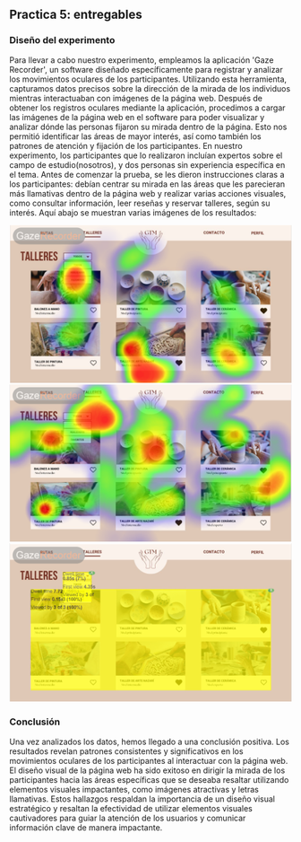 ## Practica 5: entregables 

### Diseño del experimento
Para llevar a cabo nuestro experimento, empleamos la aplicación 'Gaze Recorder', un software diseñado específicamente para registrar y analizar los movimientos oculares de los participantes. Utilizando esta herramienta, capturamos datos precisos sobre la dirección de la mirada de los individuos mientras interactuaban con imágenes de la página web.
Después de obtener los registros oculares mediante la aplicación, procedimos a cargar las imágenes de la página web en el software para poder visualizar y analizar dónde las personas fijaron su mirada dentro de la página. Esto nos permitió identificar las áreas de mayor interés, así como también los patrones de atención y fijación de los participantes.
En nuestro experimento, los participantes que lo realizaron incluían expertos sobre el campo de estudio(nosotros), y dos personas sin experiencia específica en el tema. 
Antes de comenzar la prueba, se les dieron instrucciones claras a los participantes: debían centrar su mirada en las áreas que les parecieran más llamativas dentro de la página web y realizar varias acciones visuales, como consultar información, leer reseñas y reservar talleres, según su interés.
Aquí abajo se muestran varias imágenes de los resultados:

![Experto Talleres](./talleresexperto.png)
![Usuario Talleres](./usuariosexperto.png)
![Areas de Interés](./aolexperto.png)



### Conclusión
Una vez analizados los datos, hemos llegado a una conclusión positiva. Los resultados revelan patrones consistentes y significativos en los movimientos oculares de los participantes al interactuar con la página web. 
El diseño visual de la página web ha sido exitoso en dirigir la mirada de los participantes hacia las áreas específicas que se deseaba resaltar utilizando elementos visuales impactantes, como imágenes atractivas y letras llamativas.
Estos hallazgos respaldan la importancia de un diseño visual estratégico y resaltan la efectividad de utilizar elementos visuales cautivadores para guiar la atención de los usuarios y comunicar información clave de manera impactante.

